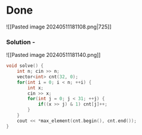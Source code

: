 # Done
![[Pasted image 20240511181108.png|725]]
### Solution - 
![[Pasted image 20240511181140.png]]
```C++
void solve() {
    int n; cin >> n;
    vector<int> cnt(32, 0);
    for(int i = 0; i < n; ++i) {
        int x; 
        cin >> x; 
        for(int j = 0; j < 31; ++j) {
            if((x >> j) & 1) cnt[j]++;
        }
    }
    cout << *max_element(cnt.begin(), cnt.end());
}
```